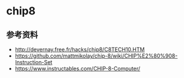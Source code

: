 # chip8

## 参考资料
- http://devernay.free.fr/hacks/chip8/C8TECH10.HTM
- https://github.com/mattmikolay/chip-8/wiki/CHIP%E2%80%908-Instruction-Set
- https://www.instructables.com/CHIP-8-Computer/
